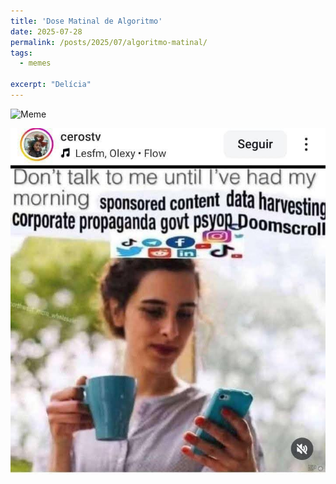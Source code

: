 ```yaml
---
title: 'Dose Matinal de Algoritmo'
date: 2025-07-28
permalink: /posts/2025/07/algoritmo-matinal/
tags:
  - memes
  
excerpt: "Delícia"
---
```




![Meme](/assets/images/dose.jpg)


![Não fale comigo até eu consumir minha dose diária de propaganda algorítmica.](/assets/images/algoritmo-matinal.jpg)